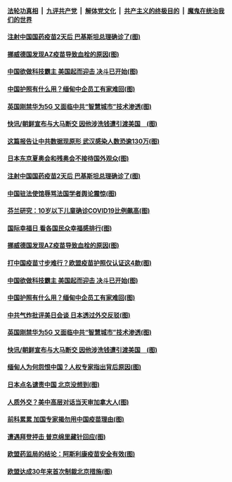 

####  [法轮功真相](../../../../basic/blob/master/README.md?t=03211031) &nbsp;|&nbsp; [九评共产党](../../../../9ping.md/blob/master/README.md?t=03211031) &nbsp;|&nbsp; [解体党文化](../../../../jtdwh.md/blob/master/README.md?t=03211031)  &nbsp;|&nbsp; [共产主义的终极目的](../../../../gczydzjmd.md/blob/master/README.md?t=03211031) &nbsp;|&nbsp; [魔鬼在统治我们的世界](../../../../mgztzwmdsj.md/blob/master/README.md?t=03211031) 

#### [注射中国国药疫苗2天后 巴基斯坦总理确诊了(图)](../pages/p9/966172.md?t=03211031) 

#### [挪威德国发现AZ疫苗导致血栓的原因(图)](../pages/p9/966185.md?t=03211031) 

#### [中国欲做科技霸主 美国起而迎击 决斗已开始(图)](../pages/p9/966111.md?t=03211031) 

#### [中国护照有什么用？缅甸中企员工有家难回(图)](../pages/p9/966063.md?t=03211031) 

#### [英国刚禁华为5G 又面临中共“智慧城市”技术渗透(图)](../pages/p9/966069.md?t=03211031) 

#### [快讯/朝鲜宣布与大马断交 因他涉洗钱遭引渡美国　(图)](../pages/p9/966041.md?t=03211031) 

#### [这篇报告让中共数据现原形 武汉感染人数恐逾130万(图)](../pages/p9/966171.md?t=03211031) 

#### [日本东京夏奥会和残奥会不接待国外观众(图)](../pages/p9/966209.md?t=03211031) 

#### [注射中国国药疫苗2天后 巴基斯坦总理确诊了(图)](../pages/p9/966172.md?t=03211031) 

#### [中国驻法使馆辱骂法国学者舆论震惊(图)](../pages/p9/966208.md?t=03211031) 

#### [芬兰研究：10岁以下儿童确诊COVID19比例飙高(图)](../pages/p9/966206.md?t=03211031) 

#### [国际幸福日 看各国民众幸福感排行(图)](../pages/p9/966205.md?t=03211031) 

#### [挪威德国发现AZ疫苗导致血栓的原因(图)](../pages/p9/966185.md?t=03211031) 

#### [打中国疫苗寸步难行？欧盟疫苗护照仅认证这4款(图)](../pages/p9/966064.md?t=03211031) 

#### [中国欲做科技霸主 美国起而迎击 决斗已开始(图)](../pages/p9/966111.md?t=03211031) 

#### [中国护照有什么用？缅甸中企员工有家难回(图)](../pages/p9/966063.md?t=03211031) 

#### [中共气炸批评美日会谈 日本透过外交反驳(图)](../pages/p9/966070.md?t=03211031) 

#### [英国刚禁华为5G 又面临中共“智慧城市”技术渗透(图)](../pages/p9/966069.md?t=03211031) 

#### [快讯/朝鲜宣布与大马断交 因他涉洗钱遭引渡美国　(图)](../pages/p9/966041.md?t=03211031) 

#### [缅甸人为何怨恨中国？人权专家指出背后原因(图)](../pages/p9/965957.md?t=03211031) 

#### [日本点名谴责中国 北京没想到(图)](../pages/p9/966030.md?t=03211031) 

#### [人质外交？美中高层对话当天审加拿大人(图)](../pages/p9/966029.md?t=03211031) 

#### [前科累累 加国专家揭勿用中国疫苗理由(图)](../pages/p9/965955.md?t=03211031) 

#### [遭遇拜登抨击 普京绵里藏针回应(图)](../pages/p9/965999.md?t=03211031) 

#### [欧盟药监局的结论：阿斯利康疫苗安全有效(图)](../pages/p9/965994.md?t=03211031) 

#### [欧盟达成30年来首次制裁北京措施(图)](../pages/p9/965960.md?t=03211031) 

